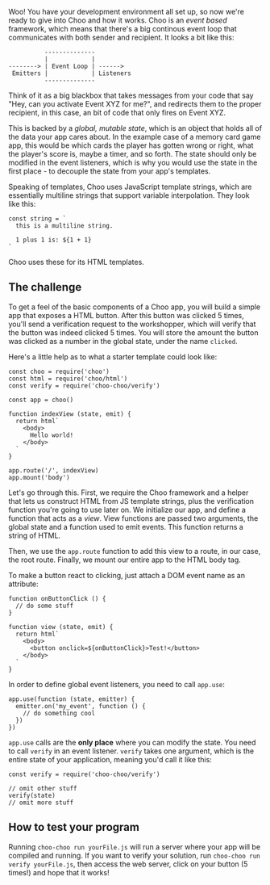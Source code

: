 Woo! You have your development environment all set up, so now we're ready to
give into Choo and how it works. Choo is an _event based_ framework, which
means that there's a big continous event loop that communicates with both
sender and recipient. It looks a bit like this:

```
          --------------
          |            |
--------> | Event Loop | ------>
 Emitters |            | Listeners
          --------------
```

Think of it as a big blackbox that takes messages from your code that say
"Hey, can you activate Event XYZ for me?", and redirects them to the
proper recipient, in this case, an bit of code that only fires on Event XYZ.

This is backed by a _global, mutable state_, which is an object that holds all
of the data your app cares about. In the example case of a memory card game
app, this would be which cards the player has gotten wrong or right, what the
player's score is, maybe a timer, and so forth. The state should only be
modified in the event listeners, which is why you would use the state in the
first place - to decouple the state from your app's templates.

Speaking of templates, Choo uses JavaScript template strings, which are
essentially multiline strings that support variable interpolation. They look
like this:

```
const string = `
  this is a multiline string.

  1 plus 1 is: ${1 + 1}
`
```

Choo uses these for its HTML templates.

## The challenge

To get a feel of the basic components of a Choo app, you will build a simple
app that exposes a HTML button. After this button was clicked 5 times, you'll
send a verification request to the workshopper, which will verify that the
button was indeed clicked 5 times. You will store the amount the button was
clicked as a number in the global state, under the name `clicked`.

Here's a little help as to what a starter template could look like:

```
const choo = require('choo')
const html = require('choo/html')
const verify = require('choo-choo/verify')

const app = choo()

function indexView (state, emit) {
  return html`
    <body>
      Hello world!
    </body>
  `
}

app.route('/', indexView)
app.mount('body')
```

Let's go through this. First, we require the Choo framework and a helper that
lets us construct HTML from JS template strings, plus the verification function
you're going to use later on. We initialize our app, and define a function that
acts as a _view_. View functions are passed two arguments, the global state and
a function used to emit events. This function returns a string of HTML.

Then, we use the `app.route` function to add this view to a route, in our case,
the root route. Finally, we mount our entire app to the HTML body tag.

To make a button react to clicking, just attach a DOM event name as an attribute:

```
function onButtonClick () {
  // do some stuff
}

function view (state, emit) {
  return html`
    <body>
      <button onclick=${onButtonClick}>Test!</button>
    </body>
  `
}
```

In order to define global event listeners, you need to call `app.use`:

```
app.use(function (state, emitter) {
  emitter.on('my_event', function () {
    // do something cool
  })
})
```

`app.use` calls are the __only place__ where you can modify the state. You need
to call `verify` in an event listener. `verify` takes one argument, which is
the entire state of your application, meaning you'd call it like this:

```
const verify = require('choo-choo/verify')

// omit other stuff
verify(state)
// omit more stuff
```

## How to test your program

Running `choo-choo run yourFile.js` will run a server where your app will be
compiled and running. If you want to verify your solution, run
`choo-choo run verify yourFile.js`, then access the web server, click on your
button (5 times!) and hope that it works!
